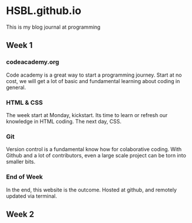 # HSBL.github.io
   This is my blog journal at programming

## Week 1

### codeacademy.org

   Code academy is a great way to start a programming journey.
   Start at no cost, we will get a lot of basic and fundamental learning about coding in general. 

### HTML & CSS

   The week start at Monday, kickstart. Its time to learn or refresh our knowledge in HTML coding. The next day, CSS.

### Git

   Version control is a fundamental know how for colaborative coding. With Github and a lot of contributors, even a large scale project can be torn into smaller bits.

### End of Week

   In the end, this website is the outcome. Hosted at github, and remotely updated via terminal.

## Week 2